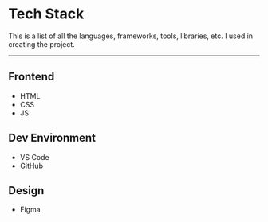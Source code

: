 # Tech Stack 

This is a list of all the languages, frameworks, tools, libraries, etc. I used in creating the project. 

---

## Frontend
- HTML
- CSS
- JS

## Dev Environment 
- VS Code
- GitHub

## Design
- Figma 